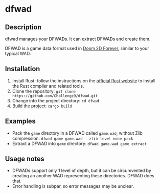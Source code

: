 # dfwad

## Description
dfwad manages your DFWADs. It can extract DFWADs and create them.

DFWAD is a game data format used in [Doom 2D Forever](https://github.com/Challenge9/doom2d-forever), similar to your typical WAD.

## Installation

1. Install Rust: follow the instructions on the [official Rust website](https://www.rust-lang.org/tools/install) to install the Rust compiler and related tools.
2. Clone the repository: `git clone https://github.com/Challenge9/dfwad.git`
3. Change into the project directory: `cd dfwad`
4. Build the project: `cargo build`

## Examples

- Pack the `game` directory in a DFWAD called `game.wad`, without Zlib compression: `dfwad game game.wad --zlib-level none pack`
- Extract a DFWAD into `game` directory: `dfwad game.wad game extract`

## Usage notes
- DFWADs support only 1 level of depth, but it can be circumvented by creating an another WAD representing these directories. DFWAD does that.
- Error handling is subpar, so error messages may be unclear.





